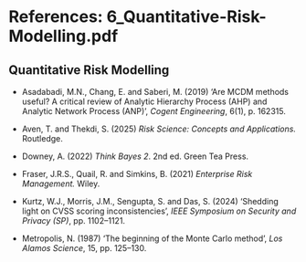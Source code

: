 # References: 6_Quantitative-Risk-Modelling.pdf

## Quantitative Risk Modelling

- Asadabadi, M.N., Chang, E. and Saberi, M. (2019) ‘Are MCDM methods useful? A critical review of Analytic Hierarchy Process (AHP) and Analytic Network Process (ANP)’, *Cogent Engineering*, 6(1), p. 162315.

- Aven, T. and Thekdi, S. (2025) *Risk Science: Concepts and Applications.* Routledge.

- Downey, A. (2022) *Think Bayes 2*. 2nd ed. Green Tea Press.

- Fraser, J.R.S., Quail, R. and Simkins, B. (2021) *Enterprise Risk Management.* Wiley.

- Kurtz, W.J., Morris, J.M., Sengupta, S. and Das, S. (2024) ‘Shedding light on CVSS scoring inconsistencies’, *IEEE Symposium on Security and Privacy (SP)*, pp. 1102–1121.

- Metropolis, N. (1987) ‘The beginning of the Monte Carlo method’, *Los Alamos Science*, 15, pp. 125–130.
